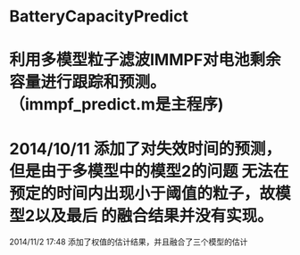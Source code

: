 ﻿BatteryCapacityPredict
======================
利用多模型粒子滤波IMMPF对电池剩余容量进行跟踪和预测。（immpf_predict.m是主程序)
====================================================
2014/10/11
添加了对失效时间的预测，但是由于多模型中的模型2的问题
无法在预定的时间内出现小于阈值的粒子，故模型2以及最后
的融合结果并没有实现。
====================================================
2014/11/2    17:48 
添加了权值的估计结果，并且融合了三个模型的估计